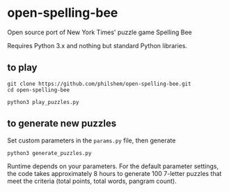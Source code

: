 # open-spelling-bee

Open source port of New York Times' puzzle game Spelling Bee

Requires Python 3.x and nothing but standard Python libraries.



## to play
    
    git clone https://github.com/philshem/open-spelling-bee.git
    cd open-spelling-bee

    python3 play_puzzles.py

## to generate new puzzles

Set custom parameters in the `params.py` file, then generate

    python3 generate_puzzles.py

Runtime depends on your parameters. For the default parameter settings, the code takes approximately 8 hours to generate 100 7-letter puzzles that meet the criteria (total points, total words, pangram count).